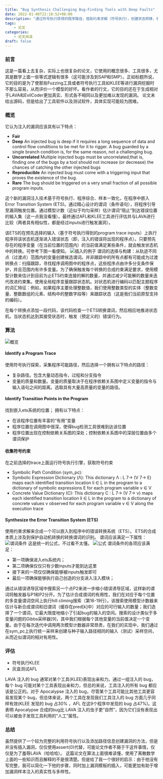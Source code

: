 ```yaml
---
title: "Bug Synthesis Challenging Bug-Finding Tools with Deep Faults"
date: 2022-01-06T22:18:52+08:00
description: "通过符号执行获得的程序路径，借助约束求解（符号执行），创建状态转移，使程序在一定的输入数据下到达预定的漏洞位置。"
tags: 
    - 论文
categories:
    - 论文阅读
draft: false
---
```


### 前言
这是一篇看上去复杂，实际上也很复杂的论文，它使用的概念很多、工具很多，尤其是数学上面一些等式逻辑有很多（这可能涉及到SAP和SMP）。正如标题所说，它的目的是为了使那些Fuzzing工具或者符号执行工具如KLEE等进行漏洞挖掘时不那么容易，从而评价一个模型的好坏。看作者的行文，它的目的还在于生成相对于LAVA和EvilCoder更加真实、形式各不相同以及更加难以发现的漏洞。
论文未给出源码，但是给出了工具软件以及测试软件，具体实现可能较为困难。
### 概览
它认为注入的漏洞应该具有以下特点：
-  **Fair** 
-  **Deep** An injected bug is deep if it requires a long sequence of data and control flow conditions to be met for it to rigger. A bug guarded by a single branch condition is, for the same reason, not a challenging bug.
-  **Uncorrelated** Multiple injected bugs must be uncorrelated;that is, finding one of the bugs by a tool should not increase (or decrease) the chances of catching the other injected bugs 
-  **Reproducible** An injected bug must come with a triggering input that proves the existence of the bug.
-  **Rare** The bug should be triggered on a very small fraction of all possible program inputs.
  
  这个新的漏洞注入技术基于符号执行、程序综合、样本一致化，在程序中嵌入Error Transition System (ETS)。通过精心设计的谓词（条件语句），将程序引导至漏洞触发位置。通过模型计数（近似于均匀采样）估计谓词“阻止”到达错误位置的输入集（这一点我没看懂）。最终通过AFL和KLEE工具进行评估并与LAVA进行比较（两者具有相似性，都是经过inputs进行触发漏洞）。

  该ETS的在预先选择的输入（基于符号执行得到的program trace inputs）上执行程序将该状态机逐渐进入错误状态（即，注入的错误将出现的程序点）。只要预先存在的程序变量（在当前位置的范围内）的当前值满足某些条件，就会触发状态机中的转换。可参考下图一看便知。
  ![插入的例子](/assets/Bug%20Synthesis/2022-01-06-18-20-18.png)
  谓词的选择与构建：从轨迹不同点（过渡点）范围内的变量创建候选谓词。并非跟踪中的所有点都有可能成为过渡转换点：扫描跟踪，寻找程序调用图中的程序点，这些程序点由许多分支条件保护，并且范围内有许多变量。为了确保触发每个转换的合成约束满足要求，使用模型计数来估计到目前为止ETS约束连接的解的数量，并通过减少可能解的数量来迭代改进约束集。使用全局程序变量跟踪状态机。对状态机进行编码以匹配主题程序的词汇特征：例如，如果程序主要处理整数值，我们使用整数类型的实体（整数变量、整数数组的元素、结构中的整数字段等）来跟踪状态（这是我们当前原型支持的编码）。

  在每个转换点添加一段代码，该代码检查一个ETS转换谓词，然后相应地推进状态机。当状态机达到其接受状态时，触发（预定义的）错误行为。

### 算法
![概览](/assets/Bug%20Synthesis/2022-01-06-21-23-28.png)
#### Identify a Program Trace
使用符号执行探索，采集程序可能路径，然后选择一个拥有以下特点的路径：
- 复杂路径。包含大量动态指令，过程和分支指令
- 变量的质量和数量。变量的质量取决于在程序依赖关系图中定义变量的指令与输入语句之间的距离。选取具有大量高质量的变量的路径。

#### Identify Transition Points in the Program
找到嵌入ets系统的位置；
拥有以下特点：
- 在该程序位置有丰富的“有用”变量
- 程序位置在调用图中很深，使得bug检测工具很难到达该位置
- 程序位置出现在控制依赖关系图的深处；控制依赖关系图中的深层位置由多个谓词保护

#### 收集符号约束
在之前选择的trace上面运行符号执行引擎，获取符号约束
 - Symbolic Path Condition (sym_pc):
 - Symbolic Expression Dictionary (Λ): This dictionary Λ : L 7→ (V 7→ E) maps each identified transition location li ∈ L in the program to a dictionary of symbolic expressions E for each program variable v ∈ V
 - Concrete Value Dictionary (C): This dictionary C : L 7→ (V 7→ ν) maps each identified transition location li ∈ L in the program to a dictionary of concrete values ν observed for each program variable v ∈ V along the execution trace

#### Synthesize the Error Transition System (ETS)
使用约束求解来合成一个可以嵌入到程序中的错误转换系统（ETS）。
ETS的合成本质上涉及到保护自动机转换的转换谓词的识别。
谓词应该满足一下属性：
![谓词条件](/assets/Bug%20Synthesis/2022-01-06-22-07-12.png)
这是统一的公式，不过看不太懂。
![公式](/assets/Bug%20Synthesis/2022-01-06-22-11-07.png)
谓词条件的各项应该满足：
- 第一项确保进入ets系统内；
- 第二项确保仅仅只有少数inputs才能到达这里
- 接下来的一项仅仅确保能够被inputs触发即可
- 最后一项确保能够执行自己创造的分支进入注入模块；

通过从错误诱导区域中搜索另一个点P2来进一步缩小错误诱导区域，这样新的谓词将触发器与P1和P2分开。为了估计合成谓词的有用性，我们在对应于每个位置的多变量谓词空间上执行hill climing搜索（第16-19行）。该搜索使用模型计数器来估计与新合成谓词和旧谓词（缓存在pred[k]中）对应的可行输入的数量；我们选择了一个谓词，它最大限度地缩小了引起bug的输入的空间。搜索的设计类似于多变量问题的Gibbs采样器[9]，其中我们根据每个其他变量的当前值决定一个变量。由于在每次迭代中调用两次模型计数器非常昂贵，在我们的实现中，我们通过在sym_pc上执行统一采样来创建与种子输入路径相同的输入（测试）采样空间，从而近似谓词的相对有用性。

### 评估
- 符号执行KLEE
- 灰盒测试AFL

LAVA 注入的 bug 通常对某个工具(KLEE)表现出亲和力。通过一组注入的 bug，每个 bug 可能对某个工具表现出亲和力，但总的来说，工具注入的所有 bug 都应该是公正的。对于 Apocalypse 注入的 bug，尽管某个工具可能比其他工具更容易发现某个 bug，但总体来说，两个工具在发现我们工具注入的 bug 方面几乎同样有效(KLEE 发现的 bug 占30% ，AFL 在这9个程序中发现的 bug 占47%)。这表明 Apocalypse 合成的bug比 LAVA 注入的虫子更“自然”，因为它们没有表现出可以被虫子发现工具利用的“人工”属性。

### 总结
虽然提供了一个较为完整的利用符号执行以及添加路径信息创建漏洞的方法，但是并没有插入漏洞，仅仅使用assert(0)代替，可能论文作者不屑于干这件事情，仅仅是为了羞辱LAVA（哈哈哈）。
这篇论文在算法上面很难读懂，使用了离散数学上面的一些知识而且解释的不是很清楚。但是给了我一个很好的启示：由于他没有写完整，我可以简化一下他的步骤，同时加上漏洞模板的插入，可能更加有助于增加漏洞样本注入的真实性与多样性。